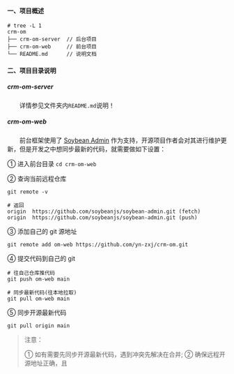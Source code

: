 #### 一、项目概述

```text
# tree -L 1
crm-om
├── crm-om-server  // 后台项目
├── crm-om-web     // 前台项目
└── README.md      // 说明文档

```

#### 二、项目目录说明

##### crm-om-server

&#8195;&#8195;详情参见文件夹内`README.md`说明！

##### crm-om-web

&#8195;&#8195;前台框架使用了 [Soybean Admin](https://github.com/soybeanjs/soybean-admin.git)
作为支持，开源项目作者会对其进行维护更新，但是开发之中想同步最新的代码，就需要做如下设置：

① 进入前台目录 `cd crm-om-web`

② 查询当前远程仓库

```shell
git remote -v

# 返回
origin  https://github.com/soybeanjs/soybean-admin.git (fetch)
origin  https://github.com/soybeanjs/soybean-admin.git (push)
```

③ 添加自己的 git 源地址

```shell
git remote add om-web https://github.com/yn-zxj/crm-om.git
```

④ 提交代码到自己的 git

```shell
# 往自己仓库推代码
git push om-web main

# 同步最新代码(往本地拉取)
git pull om-web main
```

⑤ 同步开源最新代码

```shell
git pull origin main
```

> 注意：
>
> ① 如有需要先同步开源最新代码，遇到冲突先解决在合并;
> ② 确保远程开源地址正确，且